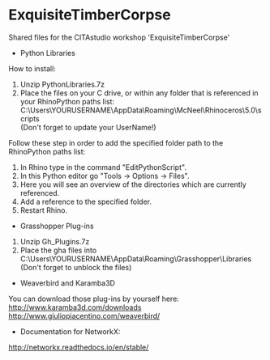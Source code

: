 # ExquisiteTimberCorpse
Shared files for the CITAstudio workshop 'ExquisiteTimberCorpse'


- Python Libraries

How to install:

1) Unzip PythonLibraries.7z <br />
2) Place the files on your C drive, or within any folder that is referenced in your RhinoPython paths list: <br /> C:\Users\YOURUSERNAME\AppData\Roaming\McNeel\Rhinoceros\5.0\scripts <br />
(Don't forget to update your UserName!)

Follow these step in order to add the specified folder path to the RhinoPython paths list: <br />

1) In Rhino type in the command "EditPythonScript". <br />
2) In this Python editor go "Tools -> Options -> Files". <br />
3) Here you will see an overview of the directories which are currently referenced. <br />
4) Add a reference to the specified folder. <br />
5) Restart Rhino.


- Grasshopper Plug-ins

1) Unzip Gh_Plugins.7z <br />
2) Place the gha files into C:\Users\YOURUSERNAME\AppData\Roaming\Grasshopper\Libraries <br />
(Don't forget to unblock the files)

- Weaverbird and Karamba3D

You can download those plug-ins by yourself here: <br />
http://www.karamba3d.com/downloads <br />
http://www.giuliopiacentino.com/weaverbird/

- Documentation for NetworkX:

http://networkx.readthedocs.io/en/stable/
